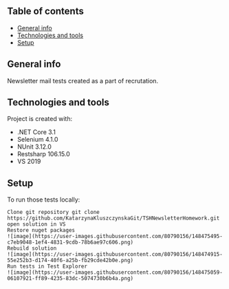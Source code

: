 ## Table of contents
* [General info](#general-info)
* [Technologies and tools](#technologies)
* [Setup](#setup)

## General info
Newsletter mail tests created as a part of recrutation.
	
## Technologies and tools
Project is created with:
* .NET Core 3.1
* Selenium 4.1.0
* NUnit 3.12.0
* Restsharp 106.15.0
* VS 2019
	
## Setup
To run those tests locally:

```
Clone git repository git clone https://github.com/KatarzynaKluszczynskaGit/TSHNewsletterHomework.git
open solution in VS
Restore nuget packages 
![image](https://user-images.githubusercontent.com/80790156/148475495-c7eb9048-1ef4-4831-9cdb-78b6ae97c606.png)
Rebuild solution
![image](https://user-images.githubusercontent.com/80790156/148474915-55e252b3-d174-40f6-a25b-fb29cde42b0e.png)
Run tests in Test Explorer
![image](https://user-images.githubusercontent.com/80790156/148475059-06107921-ff89-4235-83dc-5074730b6b4a.png)
```

